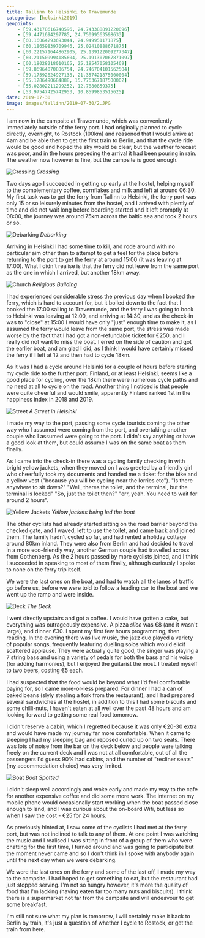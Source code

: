 ```yaml
--- 
title: Tallinn to Helsinki to Travemunde
categories: [helsinki2019]
geopoints:
    - [59.43178616740596, 24.743388891220096]
    - [59.4471694297785, 24.75099563598633]
    - [60.16064293693044, 24.949951171875]
    - [60.18659839709946, 25.02410888671875]
    - [60.221571644862905, 25.139122009277347]
    - [60.211509994185604, 25.191307067871097]
    - [60.18028218010165, 25.18547058105469]
    - [59.86964070806754, 24.746704101562504]
    - [59.17592824927138, 21.357421875000004]
    - [55.1286490684888, 15.776367187500002]
    - [55.02802211299252, 12.7880859375]
    - [53.97547425742953, 10.8599853515625]
date: 2019-07-30
image: images/tallinn/2019-07-30/2.JPG
---
```


I am now in the campsite at Travemunde, which was conveniently immediately
outside of the ferry port. I had originally planned to cycle directly,
overnight, to Rostock (100km) and reasoned that I would arrive at 4am and be
able then to get the first train to Berlin, and that the cycle ride would be
good and hoped the sky would be clear, but the weather forecast was poor, and
in the hours preceding the arrival it had been pouring in rain. The weather
now however is fine, but the campsite is good enough.

![Crossing](/images/tallinn/2019-07-30/1.JPG)
*Crossing*

Two days ago I succeeded in getting up early at the hostel, helping myself to
the complementary coffee, cornflakes and milk and left at around 06:30. My
first task was to get the ferry from Tallinn to Helsinki, the ferry port was
only 15 or so leisurely minutes from the hostel, and I arrived with plently of
time and did not wait long before boarding started and it left promptly at
08:00, the journey was around 75km across the baltic sea and took 2 hours or
so.

![Debarking](/images/tallinn/2019-07-30/2.JPG)
*Debarking*

Arriving in Helsinki I had some time to kill, and rode around with no
particular aim other than to attempt to get a feel for the place before
returning to the port to get the ferry at around 15:00 (it was leaving at
17:00). What I didn't realise is that the ferry did not leave from the same
port as the one in which I arrived, but another 18km away.

![Church](/images/tallinn/2019-07-30/4.JPG)
*Religious Building*

I had experienced considerable stress the previous day when I booked the
ferry, which is hard to account for, but it boiled down to the fact that I
booked the 17:00 sailing to Travemunde, and the ferry I was going to book to
Helsinki was leaving at 12:00, and arriving at 14:30, and as the check-in
was to "close" at 15:00 I would have only "just" enough time to make it, as I
assumed the ferry would leave from the same port, the stress was made worse by
the fact that I had got a non-refundable ticket for €250, and I really did not
want to miss the boat. I erred on the side of caution and got the earlier
boat, and am glad I did, as I think I would have certainly missed the ferry if
I left at 12 and then had to cycle 18km.

As it was I had a cycle around Helsinki for a couple of hours before starting
my cycle ride to the further port. Finland, or at least Helsinki, seems like a
good place for cycling, over the 18km there were numerous cycle paths and no
need at all to cycle on the road. Another thing I noticed is that people were
quite cheerful and would smile, apparently Finland ranked 1st in the happiness
index in 2018 and 2019.

![Street](/images/tallinn/2019-07-30/5.JPG)
*A Street in Helsinki*

I made my way to the port, passing some cycle tourists coming the other way
who I assumed were coming from the port, and overtaking another couple who I
assumed were going to the port. I didn't say anything or have a good look at
them, but could assume I was on the same boat as them finally.

As I came into the check-in there was a cycling family checking in with bright
yellow jackets, when they moved on I was greeted by a friendly girl who
cheerfully took my documents and handed me a ticket for the bike and a yellow
vest ("because you will be cycling near the lorries etc"). "Is there anywhere
to sit down?" "Well, theres the toilet, and the terminal, but the terminal is
locked" "So, just the toilet then?" "err, yeah. You need to wait for around 2
hours".

![Yellow Jackets](/images/tallinn/2019-07-30/4-5.JPG)
*Yellow jackets being led the boat*

The other cyclists had already started sitting on the road barrier beyond the
checked gate, and I waved, left to use the toilet, and came back and joined
them. The family hadn't cycled so far, and had rented a holiday cottage around
80km inland. They were also from Berlin and had decided to travel in a more
eco-friendly way, another German couple had travelled across from Gothenberg.
As the 2 hours passed by more cyclists joined, and I think I succeeded in
speaking to most of them finally, although curiously I spoke to none on the
ferry trip itself.

We were the last ones on the boat, and had to watch all the lanes of traffic
go before us, before we were told to follow a leading car to the boat and we
went up the ramp and were inside.

![Deck](/images/tallinn/2019-07-30/7.JPG)
*The Deck*

I went directly upstairs and got a coffee. I would have gotten a cake, but
everything was outrageously expensive. A pizza _slice_ was €8 (and it wasn't
large), and dinner €30. I spent my first few hours programming, then reading.
In the evening there was live music, the jazz duo played a variety of popular
songs, frequently featuring duelling solos which would elicit scattered
applause. They were actually quite good, the singer was playing a 7 string
bass and using a variety of pedals for both the bass and his voice (for adding
harmonies), but I enjoyed the guitarist the most. I treated myself to two
beers, costing €5 each.

I had suspected that the food would be beyond what I'd feel comfortable paying
for, so I came more-or-less prepared. For dinner I had a can of baked beans
(slyly stealing a fork from the restaurant), and I had prepared several
sandwiches at the hostel, in addition to this I had some biscuits and some
chilli-nuts, I haven't eaten at all well over the past 48 hours and am looking
forward to getting some real food tomorrow.

I didn't reserve a cabin, which I regretted because it was only €20-30 extra
and would have made my journey far more comfortable. When it came to sleeping
I had my sleeping bag and reposed curled up on two seats. There was lots of
noise from the bar on the deck below and people were talking freely on the
current deck and I was not at all comfortable, out of all the passengers I'd
guess 90% had cabins, and the number of "recliner seats" (my accommodation
choice) was very limited.

![Boat](/images/tallinn/2019-07-30/8.JPG)
*Boat Spotted*

I didn't sleep well accordingly and woke early and made my way to the cafe for
another expensive coffee and did some more work. The internet on my mobile
phone would occasionally start working when the boat passed close enough to
land, and I was curious about the on-board Wifi, but less so when I saw the
cost - €25 for 24 hours.

As previously hinted at, I saw some of the cyclists I had met at the ferry
port, but was not inclined to talk to any of them. At one point I was watching
the music and I realised I was sitting in front of a group of them who were
chatting for the first time, I turned around and was going to participate but
the moment never came and so I don't think in I spoke with anybody again until
the next day when we were debarking.

We were the last ones on the ferry and some of the last off, I made my way to
the campsite. I had hoped to get something to eat, but the restaurant had just
stopped serving. I'm not so hungry however, it's more the quality of food
that I'm lacking (having eaten far too many nuts and biscuits). I think there
is a supermarket not far from the campsite and will endeavour to get some
breakfast.

I'm still not sure what my plan is tomorrow, I will certainly make it back to
Berlin by train, it's just a question of whether I cycle to Rostock, or get
the train from here.
